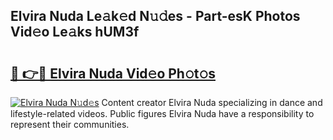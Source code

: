 ## Elvira Nuda Le𝚊k𝚎d N𝚞𝚍es - Part-esK Photos Vid𝚎o Le𝚊ks hUM3f

# <h2><a href="http://fbfzkm8.evod.top/?m=Elvira+Nuda">🔗 👉🔴 Elvira Nuda Vid𝚎o Ph𝚘t𝚘s</a></h2>

[![Elvira Nuda N𝚞d𝚎s](https://i.imgur.com/8V9OHl7.gif)](http://fbfzkm8.evod.top/?m=Elvira+Nuda)
Content creator Elvira Nuda specializing in dance and lifestyle-related videos. Public figures Elvira Nuda have a responsibility to represent their communities. 
